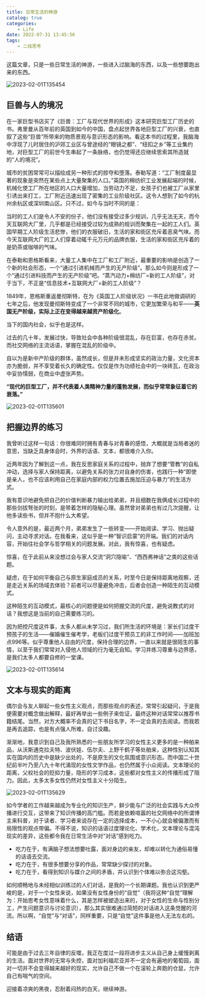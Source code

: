 ```yaml
---
title: 日常生活的神游
catalog: true
categories:
    - Life
date: 2022-07-31 13:45:56
tags:
    - 二线思考
---
```


这篇文章，只是一些日常生活的神游，一些进入过脑海的东西，以及一些想要跑出来的东西。

![2023-02-01T135454](2023-02-01T135454.png)

## 巨兽与人的境况

在一家巨型书店买了《巨兽：工厂与现代世界的形成》这本研究巨型工厂历史的书。弗里曼从百年前的英国到如今的中国，盘点起世界各地巨型工厂的兴衰，也直叙了这些“巨兽”所带来的物质景观与意识形态的影响。看这本书的过程里，我脑海中浮现了儿时居住的沪郊工业区与曾途经的“眼镜之都”、“纽扣之乡”等工业集约地，对巨型工厂的前世今生串起了一条脉络，也仍觉得还应继续思索其所造就的“人的境况”。
 
城市的贫困常常可以描绘成另一种形式的掠夺和堕落。泰勒写道：“工厂制度最显著的现象是突然在某些点上大量聚集的人口。”英国的棉纺织工业发展起端的时候，机械化使工厂所在地区的人口大量增加，当劳动力不足，女孩子们也被工厂从家里引诱出来打工，工厂附近迅速出现了密集的工业阶级社区。这令人想到了如今的杭州余杭区或深圳南山区。只不过，如今与当时不同的是：
 
当时的工人们是令人不安的份子，他们没有接受过多少规训，几乎无法无天，而今天互联网大厂里，几乎都是已经接受过较为成熟的规训而聚集在一起的工人们。英国早期工人阶级生活悲惨，他们的衣服破旧，生活的家和街区充斥着恶臭气味。而今天互联网大厂的工人们穿着动辄千元万元的品牌衣服，生活的家和街区充斥着的是奶茶或咖啡的气味。
 
在泰勒和恩格斯看来，大量工人集中在工厂和工厂附近，最重要的影响是创造了一个新的社会形态，一个“通过引进机械而产生的无产阶级”。那么如今则是形成了一个“通过引进科技而产生的无产阶级”吧。“蒸汽动力+棉纺厂=新的工人阶级”，对于当下，不正是“信息技术+互联网大厂=新的工人阶级”？

1849年，恩格斯重返曼彻斯特，在为《英国工人阶级状况》一书在此地做调研的七年之后，他发现曼彻斯特变成了一个非常不同的城市，它更加繁荣与和平——**英国无产阶级，实际上正在变得越来越资产阶级化**。
 
当下的国内社会，似乎也是这样。

过去的几十年，发展过快，导致社会中各种阶级很混乱，存在巨富，也存在赤贫。而社交网络的主流话语，掌握在混乱的阶级中。
 
自以为是新中产阶级的群体，虽然成长，但是并未形成坚实的政治力量，文化资本亦为脆弱，并不享受着长久的确定性。仅仅是作为功绩社会中的一块砖瓦，在政治中妥协懦弱，在商业中虚张声势。
 
**“现代的巨型工厂，并不代表着人类精神力量的蓬勃发展，而似乎常常象征着它的衰落。”**

![2023-02-01T135601](2023-02-01T135601.png)

## 把握边界的练习

我曾听过这样一句话：你很难同时拥有青春与对青春的感悟，大概就是当局者迷的意思，当缺乏具身体会时，外界的话语、文本，都很难介入你。
 
近两年因为了解到这一点，我在反思家庭关系的过程中，抛弃了想要“管教”的自私冲动，选择与家人保持距离，以避免关系的张力对自身的伤害，也践行一种“即使是亲人，也不应该利用自己在家庭内部的权力位置去施加压迫与暴力”的生活方式。
 
我有意识地避免把自己的价值判断暴力输出给弟弟，并且细数在我俩成长过程中的那些剑拔弩张的时刻，是带着怎样的隐秘心理。虽然曾对弟弟也有过几次提醒，让他多读些书，但并不抱什么大希望。
 
令人意外的是，最近两个月，弟弟发生了一些转变——开始阅读、学习、抛出疑问，主动寻求对话。在我看来，这似乎是一种“智识启蒙”的开端。我们的对话内容，开始往社会学与哲学相关的问题发展。对此，我有惊喜，也有疑虑。

惊喜，在于此前从来没想过会与家人交流“洞穴隐喻”、“西西弗神话”之类的这些话题。

疑虑，在于如何平衡自己与原生家庭成员的关系，时至今日是保持距离地观察，还是走近关系的场域去体验？前者可以尽量避免冲击，后者会创造一种陌生的互动模式。
 
这种陌生的互动模式，最核心的问题便是如何把握交流的尺度，避免说教式的对话？我想这是当前的自己需要练习的。
 
因为把控尺度这件事，太多人都从未学习过，我们所生活的环境是：家长们过度干预孩子的生活——催婚催生催考学，老板们过度干预员工的非工作时间——加班加点996等。似乎尊重他人自由的尺度，保持合理的边界，一直以来就是很陌生的事情，以至于我们常常对入侵他人领域的行为毫无自知。学习并练习尊重与边界感，是我们太多人都要自修的一堂课。

![2023-02-01T135614](2023-02-01T135614.png)

## 文本与现实的距离

偶尔会与友人聊起一些女性主义观点，而那些观点的表述，常常引起疑问，于是我便需要对概念做出解释，最好再举出一些例子来佐证，最终这种对话常常以推荐书籍结尾。当然，对方大概率不会真的记下书目名字，不一定会真的去阅读。而我若是再去追踪，也是有点强人所难，自讨没趣。
 
渐渐地，我意识到自己及我所熟悉的一些朋友所学习的女性主义更多的是一种舶来品，从沃斯通克拉夫特、波伏娃、伍尔夫、上野千鹤子等处舶来，这种性别认知其实在国内的历史中是缺少出处的，不是原生的文化氛围或意识形态。而中国二十世纪前半叶乃至八九十年代涌现的女性文学作品，也仍然属于小众阅读。文本理论的距离，父权社会的贬抑力量，隐形的学习成本，这些都对女性主义的传播形成了阻力。因此，太多太多女性仍然对女性主义十分陌生。

![2023-02-01T135629](2023-02-01T135629.png)
 
如今学者的工作越来越成为专业化的知识生产，鲜少能与广泛的社会实践与大众传播进行交互，这带来了知识传播的高门槛。而若是依赖喧嚣的社交网络中的所谓博主来科普，对于读者、学习者来说存在一定的选择成本，一不小心就会被偏激而有局限性的观点带偏。不得不说，知识的话语过度理论化、学术化，文本理论与混沌现实的差异，这些都令我在日常生活中对“对话”感到吃力。

- 吃力在于，有满脑子想法想要吐露，面对身边的亲友，却难以转化为通俗易懂的话语去交流。
- 吃力在于，有很多想要分享的作品，常常缺少探讨的对象。
- 吃力在于，看得到知识与媒介之间的矛盾，并认识到个体难以弥合这沟壑。

如何顺畅地与未经相似训练过的人们对话，是我的一个长期课题。我也认识到更严峻的是，对于一个女性来说，如果没有女性身份的“自觉”（我将这种“自觉”理解为：开始思考女性意味着什么，其是怎样被塑造出来的，对于女性的生命与性别分工，产生问题意识与讨论意识），那么其实很难通过简短的对话进入这条觉醒的河流。所以啊，“自觉”与“对话”，同样重要，只是“自觉”这件事是他人无法左右的。

## 结语

可能是由于过去三年自律的反噬，我正在度过一段将进步主义从自己身上缓慢剥离的生活。面对世界的无常与失控，面对加利福尼亚并不一定会有遍地的葡萄园，面对一切并不会变得越来越好的现实，允许自己不做一个在滚轮上奔跑的仓鼠，允许自己有喘气的空间。
 
迎接着凉爽的黑夜，忍耐着闷热的白天，继续神游。